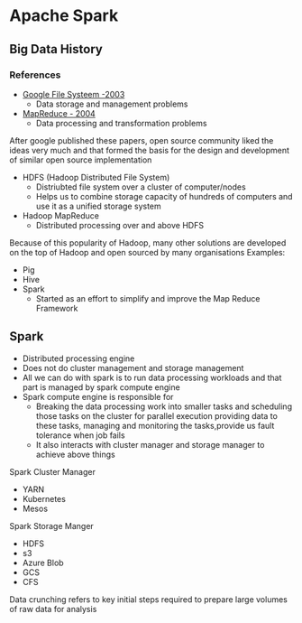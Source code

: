 # Apache Spark

## Big Data History

### References
- [Google File Systeem -2003](https://ai.google/resarch/pubs/pub51)
  - Data storage and management problems
- [MapReduce - 2004](https://ai.google/research/pubs/pub62)
  - Data processing and transformation problems

After google published these papers, open source community liked the ideas very much and that formed the basis for the design and development of similar open source implementation
- HDFS (Hadoop Distributed File System)
  - Distriubted file system over a cluster of computer/nodes
  - Helps us to combine storage capacity of hundreds of computers and use it as a unified storage system
- Hadoop MapReduce
  - Distributed processing over and above HDFS 

Because of this popularity of Hadoop, many other solutions are developed on the top of Hadoop and open sourced by many organisations
Examples:
- Pig
- Hive
- Spark
  - Started as an effort to simplify and improve the Map Reduce Framework


## Spark
- Distributed processing engine
- Does not do cluster management and storage management
- All we can do with spark is to run data processing workloads and that part is managed by spark compute engine
- Spark compute engine is responsible for 
  - Breaking the data processing work into smaller tasks and scheduling those tasks on the cluster for parallel execution providing data to these tasks, managing and monitoring the tasks,provide us fault tolerance when job fails
  - It also interacts with cluster manager and storage manager to achieve above things

Spark Cluster Manager
- YARN
- Kubernetes
- Mesos

Spark Storage Manger
- HDFS
- s3
- Azure Blob
- GCS
- CFS

Data crunching refers to key initial steps required to prepare large volumes of raw data for analysis


